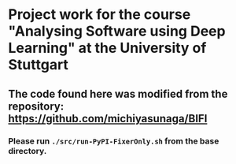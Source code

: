 # Project work for the course "Analysing Software using Deep Learning" at the University of Stuttgart

## The code found here was modified from the repository: https://github.com/michiyasunaga/BIFI

### Please run `./src/run-PyPI-FixerOnly.sh` from the base directory.